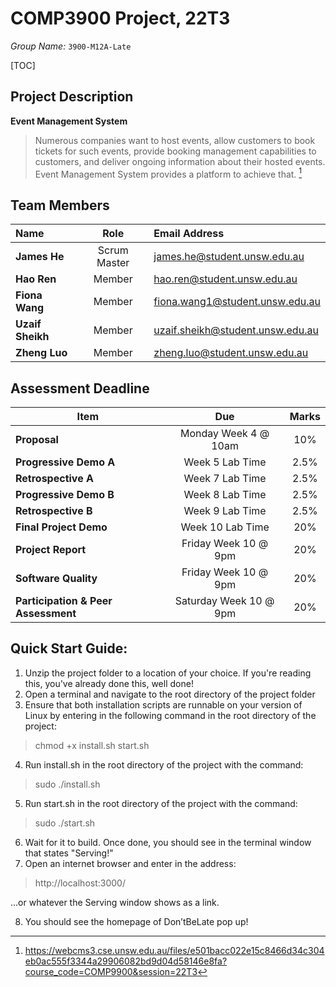 # COMP3900 Project, 22T3

*Group Name:* `3900-M12A-Late`

[TOC]

## Project Description

**Event Management System**

> Numerous companies want to host events, allow customers to book tickets for such events, provide booking management capabilities to customers, and deliver ongoing information about their hosted events. Event Management System provides a platform to achieve that. [^1]

## Team Members

| Name              | Role         | Email Address                      |
|:------------------|:------------:|:-----------------------------------|
| **James He**      | Scrum Master | <james.he@student.unsw.edu.au>     |
| **Hao Ren**       | Member       | <hao.ren@student.unsw.edu.au>      |
| **Fiona Wang**    | Member       | <fiona.wang1@student.unsw.edu.au>  |
| **Uzaif Sheikh**  | Member       | <uzaif.sheikh@student.unsw.edu.au> |
| **Zheng Luo**     | Member       | <zheng.luo@student.unsw.edu.au>    |

## Assessment Deadline

| Item                                | Due                    | Marks |
|-------------------------------------|:----------------------:|:-----:|
| **Proposal**                        | Monday Week 4 @ 10am   | 10%   |
| **Progressive Demo A**              | Week 5 Lab Time        | 2.5%  |
| **Retrospective A**                 | Week 7 Lab Time        | 2.5%  |
| **Progressive Demo B**              | Week 8 Lab Time        | 2.5%  |
| **Retrospective B**                 | Week 9 Lab Time        | 2.5%  |
| **Final Project Demo**              | Week 10 Lab Time       | 20%   |
| **Project Report**                  | Friday Week 10 @ 9pm   | 20%   |
| **Software Quality**                | Friday Week 10 @ 9pm   | 20%   |
| **Participation & Peer Assessment** | Saturday Week 10 @ 9pm | 20%   |

[^1]: <https://webcms3.cse.unsw.edu.au/files/e501bacc022e15c8466d34c304eb0ac555f3344a29906082bd9d04d58146e8fa?course_code=COMP9900&session=22T3>

##  Quick Start Guide:
1.	Unzip the project folder to a location of your choice. If you're reading this, you've already done this, well done!
2.	Open a terminal and navigate to the root directory of the project folder
3.	Ensure that both installation scripts are runnable on your version of Linux by entering in the following command in the root directory of the project:
> chmod +x install.sh start.sh
4.	Run install.sh in the root directory of the project with the command:
> sudo ./install.sh
5.	Run start.sh in the root directory of the project with the command:
> sudo ./start.sh
6.	Wait for it to build. Once done, you should see in the terminal window that states "Serving!" 
7.	Open an internet browser and enter in the address:
>	http://localhost:3000/

...or whatever the Serving window shows as a link.

8.	You should see the homepage of Don’tBeLate pop up!
